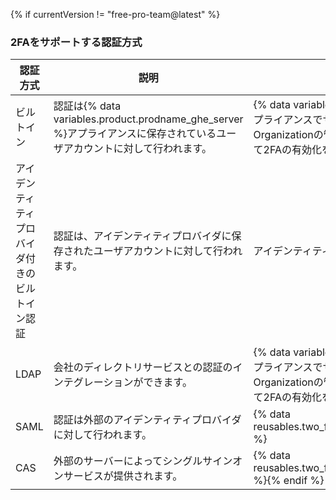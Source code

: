 {% if currentVersion != "free-pro-team@latest" %}
### 2FAをサポートする認証方式

| 認証方式                    | 説明                                                                                     | 2要素認証のサポート                                                                                                                                                                         |
| ----------------------- | -------------------------------------------------------------------------------------- | ---------------------------------------------------------------------------------------------------------------------------------------------------------------------------------- |
| ビルトイン                   | 認証は{% data variables.product.prodname_ghe_server %}アプライアンスに保存されているユーザアカウントに対して行われます。 | {% data variables.product.prodname_ghe_server %}アプライアンスでサポートされ、管理されます。 Organizationの管理者は、Organizationのメンバーに対して2FAの有効化を要求できます。 |{% if currentVersion != "free-pro-team@latest" %}
| アイデンティティプロバイダ付きのビルトイン認証 | 認証は、アイデンティティプロバイダに保存されたユーザアカウントに対して行われます。                                              | アイデンティティプロバイダに依存します。{% endif %}
| LDAP                    | 会社のディレクトリサービスとの認証のインテグレーションができます。                                                      | {% data variables.product.prodname_ghe_server %}アプライアンスでサポートされ、管理されます。 Organizationの管理者は、Organizationのメンバーに対して2FAの有効化を要求できます。                                                    |
| SAML                    | 認証は外部のアイデンティティプロバイダに対して行われます。                                                          | {% data reusables.two_fa.2fa_not_supported_with_saml_and_cas %}
| CAS                     | 外部のサーバーによってシングルサインオンサービスが提供されます。                                                       | {% data reusables.two_fa.2fa_not_supported_with_saml_and_cas %}{% endif %}
